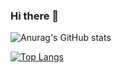 ### Hi there 👋

<!--
**valmyr/valmyr** is a ✨ _special_ ✨ repository because its `README.md` (this file) appears on your GitHub profile.

Here are some ideas to get you started:

- 🔭 I’m currently working on ...
- 🌱 I’m currently learning ...
- 👯 I’m looking to collaborate on ...
- 🤔 I’m looking for help with ...
- 💬 Ask me about ...
- 📫 How to reach me: ...
- 😄 Pronouns: ...
- ⚡ Fun fact: ...
-->
![Anurag's GitHub stats](https://github-readme-stats.vercel.app/api?username=valmyr&show_icons=true&theme=algolia)

[![Top Langs](https://github-readme-stats.vercel.app/api/top-langs/?username=valmyr&layout=compact&show_icons=true&theme=algolia)](https://github.com/valmyr/valmyr/)


